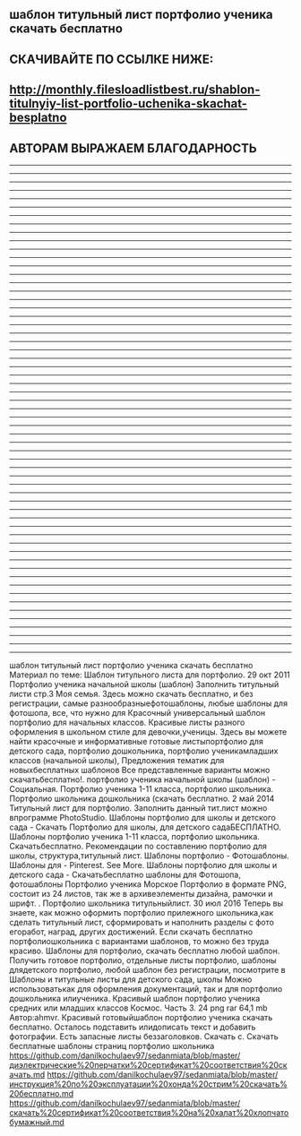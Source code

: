 шаблон титульный лист портфолио ученика скачать бесплатно
--------------------------------------------------
СКАЧИВАЙТЕ ПО ССЫЛКЕ НИЖЕ:
--------------------------------------------------
http://monthly.filesloadlistbest.ru/shablon-titulnyiy-list-portfolio-uchenika-skachat-besplatno
--------------------------------------------------
АВТОРАМ ВЫРАЖАЕМ БЛАГОДАРНОСТЬ
--------------------------------------------------
--------------------------------------------------
--------------------------------------------------
--------------------------------------------------
--------------------------------------------------
--------------------------------------------------
--------------------------------------------------
--------------------------------------------------
--------------------------------------------------
--------------------------------------------------
--------------------------------------------------
--------------------------------------------------
--------------------------------------------------
--------------------------------------------------
--------------------------------------------------
--------------------------------------------------
--------------------------------------------------
--------------------------------------------------
--------------------------------------------------
--------------------------------------------------
--------------------------------------------------
--------------------------------------------------
--------------------------------------------------
--------------------------------------------------
--------------------------------------------------
--------------------------------------------------
--------------------------------------------------
--------------------------------------------------
--------------------------------------------------
--------------------------------------------------
--------------------------------------------------
--------------------------------------------------
--------------------------------------------------
--------------------------------------------------
--------------------------------------------------
--------------------------------------------------
--------------------------------------------------
--------------------------------------------------
--------------------------------------------------
--------------------------------------------------
--------------------------------------------------
--------------------------------------------------
--------------------------------------------------
--------------------------------------------------
--------------------------------------------------
--------------------------------------------------
--------------------------------------------------
--------------------------------------------------
--------------------------------------------------
--------------------------------------------------
--------------------------------------------------
--------------------------------------------------
--------------------------------------------------
--------------------------------------------------
--------------------------------------------------
--------------------------------------------------
--------------------------------------------------
--------------------------------------------------
--------------------------------------------------
--------------------------------------------------
шаблон титульный лист портфолио ученика скачать бесплатно Материал по теме: Шаблон титульного листа для портфолио. 29 окт 2011  Портфолио ученика начальной школы (шаблон) Заполнить титульный листи стр.3 Моя семья. Здесь можно скачать бесплатно, и без регистрации, самые разнообразныефотошаблоны, любые шаблоны для фотошопа, все, что нужно для Красочный универсальный шаблон портфолио для начальных классов. Красивые листы разного оформления в школьном стиле для девочки,ученицы. Здесь вы можете найти красочные и информативные готовые листыпортфолио для детского сада, портфолио дошкольника, портфолио ученикамладших классов (начальной школы),  Предложения тематик для новыхбесплатных шаблонов  Все представленные варианты можно скачатьбесплатно!. портфолио ученика начальной школы (шаблон) - Социальная. Портфолио ученика 1-11 класса, портфолио школьника. Портфолио школьника  дошкольника (скачать бесплатно. 2 май 2014  Титульный лист для портфолио. Заполнить данный тит.лист можно впрограмме PhotoStudio. Шаблоны портфолио для школы и детского сада - Скачать
Портфолио для школы, для детского садаБЕСПЛАТНО. Шаблоны портфолио ученика 1-11 класса, портфолио школьника. Скачатьбесплатно. Рекомендации по составлению портфолио для школы, структура,титульный лист. Шаблоны портфолио - Фотошаблоны. Шаблоны для  - Pinterest. See More. Шаблоны портфолио для школы и детского сада - Скачатьбесплатно шаблоны для Фотошопа, фотошаблоны  Портфолио ученика Морское Портфолио в формате PNG, состоит из 24 листов, так же в архивеэлементы дизайна, рамочки и шрифт. . Портфолио школьника титульныйлист. 30 июл 2016  Теперь вы знаете, как можно оформить портфолио прилежного школьника,как сделать титульный лист, сформировать и наполнить разделы с фото егоработ, наград, других достижений. Если скачать бесплатно портфолиошкольника с вариантами шаблонов, то можно без труда красиво. Шаблоны для портфолио, скачать бесплатно любой шаблон. Получить готовое портфолио, отдельные листы портфолио, шаблоны длядетского портфолио, любой шаблон без регистрации, посмотрите в Шаблоны и титульные листы для детского сада, школы Можно использоватькак для оформления документаций, так и для портфолио дошкольника илиученика. Красивый шаблон портфолио ученика средних или младших классов Космос. Часть 3. 24 png  rar  64,1 mb  Автор:ahmvr. Красивый готовыйшаблон портфолио ученика скачать бесплатно. Осталось подставить илидописать текст и добавить фотографии. Есть запасные листы беззаголовков. Скачать с. Скачать бесплатные шаблоны страниц портфолио школьника
https://github.com/danilkochulaev97/sedanmiata/blob/master/диэлектрические%20перчатки%20сертификат%20соответствия%20скачать.md
https://github.com/danilkochulaev97/sedanmiata/blob/master/инструкция%20по%20эксплуатации%20хонда%20стрим%20скачать%20бесплатно.md
https://github.com/danilkochulaev97/sedanmiata/blob/master/скачать%20сертификат%20соответствия%20на%20халат%20хлопчатобумажный.md